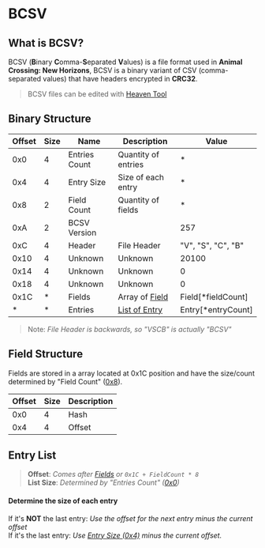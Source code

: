 # BCSV

## What is BCSV?
BCSV (**B**inary **C**omma-**S**eparated **V**alues) is a file format used in **Animal Crossing: New Horizons**, BCSV is a binary variant of CSV (comma-separated values) that have headers encrypted in **CRC32**.

> BCSV files can be edited with [Heaven Tool](https://github.com/Rafacasari/HeavenToolACNH)

## Binary Structure
| Offset | Size | Name | Description | Value |
| ------ | ---- | ---- | ----------- | ----- |
| 0x0  | 4 | Entries Count | Quantity of entries | * |
| 0x4  | 4 | Entry Size | Size of each entry | * |
| 0x8  | 2 | Field Count |  Quantity of fields| * |
| 0xA  | 2 | BCSV Version | | 257 |
| 0xC  | 4 | Header | File Header | "V", "S", "C", "B" |
| 0x10 | 4 | Unknown | Unknown | 20100 |
| 0x14 | 4 | Unknown | Unknown | 0 |
| 0x18 | 4 | Unknown | Unknown | 0 |
| 0x1C | * | Fields | Array of [Field](#field-structure) | Field[\*fieldCount] |
| * | * | Entries | [List of Entry](#entry-list)| Entry[\*entryCount] |
> Note: *File Header is backwards, so "VSCB" is actually "BCSV"*

## Field Structure
Fields are stored in a array located at 0x1C position and have the size/count determined by "Field Count" ([0x8](#binary-structure)).

| Offset | Size | Description | 
| ------ | ---- | ----------- |
| 0x0 | 4 | Hash |
| 0x4 | 4 | Offset |

## Entry List
> **Offset**: *Comes after [Fields](#field-structure) or `0x1C + FieldCount * 8`* \
> **List Size**: *Determined by "Entries Count" ([0x0](#binary-structure))*

#### Determine the size of each entry

If it's **NOT** the last entry: *Use the offset for the next entry minus the current offset*\
If it's the last entry: *Use [Entry Size (0x4)](#binary-structure) minus the current offset.*